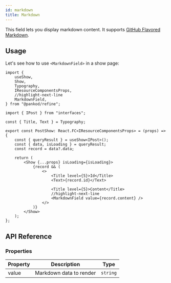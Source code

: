 ```yaml
---
id: markdown
title: Markdown
---
```


This field lets you display markdown content. It supports [GitHub Flavored Markdown](https://github.github.com/gfm/).

## Usage

Let's see how to use `<MarkdownField>` in a show page:

```tsx
import {
    useShow,
    Show,
    Typography,
    IResourceComponentsProps,
    //highlight-next-line
    MarkdownField,
} from "@pankod/refine";

import { IPost } from "interfaces";

const { Title, Text } = Typography;

export const PostShow: React.FC<IResourceComponentsProps> = (props) => {
    const { queryResult } = useShow<IPost>();
    const { data, isLoading } = queryResult;
    const record = data?.data;

    return (
        <Show {...props} isLoading={isLoading}>
            {record && (
                <>
                    <Title level={5}>Id</Title>
                    <Text>{record.id}</Text>

                    <Title level={5}>Content</Title>
                    //highlight-next-line
                    <MarkdownField value={record.content} />
                </>
            )}
        </Show>
    );
};
```

## API Reference

### Properties

| Property | Description             | Type     |
| -------- | ----------------------- | -------- |
| value    | Markdown data to render | `string` |
